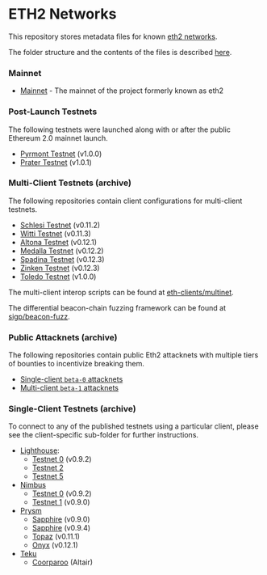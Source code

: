 # ETH2 Networks

This repository stores metadata files for known [eth2 networks](https://github.com/ethereum/eth2.0-specs).

The folder structure and the contents of the files is described [here](https://github.com/ethereum/eth2.0-pm/blob/f1faca34b712b21602437b7627192cb9ba64edff/interop/deposit_contract_testnets/README.md).

### Mainnet

- [Mainnet](shared/mainnet) - The mainnet of the project formerly known as eth2

### Post-Launch Testnets

The following testnets were launched along with or after the public Ethereum 2.0 mainnet launch.

- [Pyrmont Testnet](shared/pyrmont) (v1.0.0)
- [Prater Testnet](shared/prater) (v1.0.1)

### Multi-Client Testnets (archive)

The following repositories contain client configurations for multi-client testnets.

- [Schlesi Testnet](https://github.com/goerli/medalla/tree/master/.trash/schlesi/) (v0.11.2)
- [Witti Testnet](https://github.com/goerli/medalla/tree/master/witti) (v0.11.3)
- [Altona Testnet](https://github.com/goerli/medalla/tree/master/altona) (v0.12.1)
- [Medalla Testnet](https://github.com/goerli/medalla/blob/master/medalla) (v0.12.2)
- [Spadina Testnet](https://github.com/goerli/medalla/blob/master/spadina) (v0.12.3)
- [Zinken Testnet](https://github.com/goerli/medalla/blob/master/zinken) (v0.12.3)
- [Toledo Testnet](shared/toledo/) (v1.0.0)

The multi-client interop scripts can be found at [eth-clients/multinet](https://github.com/eth-clients/multinet).

The differential beacon-chain fuzzing framework can be found at [sigp/beacon-fuzz](https://github.com/sigp/beacon-fuzz).

### Public Attacknets (archive)

The following repositories contain public Eth2 attacknets with multiple tiers of bounties to incentivize breaking them.

- [Single-client `beta-0` attacknets](https://github.com/ethereum/public-attacknets/tree/master/attacknets/beta-0)
- [Multi-client `beta-1` attacknets](https://github.com/ethereum/public-attacknets/tree/master/attacknets/beta-1)

### Single-Client Testnets (archive)

To connect to any of the published testnets using a particular client, please see the client-specific sub-folder for further instructions.

- [Lighthouse](lighthouse/):
    - [Testnet 0](lighthouse/testnet0/) (v0.9.2)
    - [Testnet 2](lighthouse/testnet2/)
    - [Testnet 5](lighthouse/testnet5/)
- [Nimbus](nimbus/)
    - [Testnet 0](nimbus/testnet0/) (v0.9.2)
    - [Testnet 1](nimbus/testnet1/) (v0.9.0)
- [Prysm](prysm/)
    - [Sapphire](prysm/Sapphire(v0.9.0)/) (v0.9.0)
    - [Sapphire](prysm/Sapphire(v0.9.4)/) (v0.9.4)
    - [Topaz](prysm/Topaz(v0.11.1)/) (v0.11.1)
    - [Onyx](prysm/Onyx(v0.12.1)/) (v0.12.1)
- [Teku](teku/)
    - [Coorparoo](teku/coorparoo/) (Altair)

